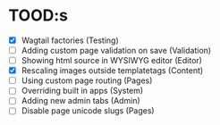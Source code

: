 # TOOD:s

- [x] Wagtail factories (Testing)
- [ ] Adding custom page validation on save (Validation)
- [ ] Showing html source in WYSIWYG editor (Editor)
- [x] Rescaling images outside templatetags (Content)
- [ ] Using custom page routing (Pages)
- [ ] Overriding built in apps (System)
- [ ] Adding new admin tabs (Admin)
- [ ] Disable page unicode slugs (Pages)
